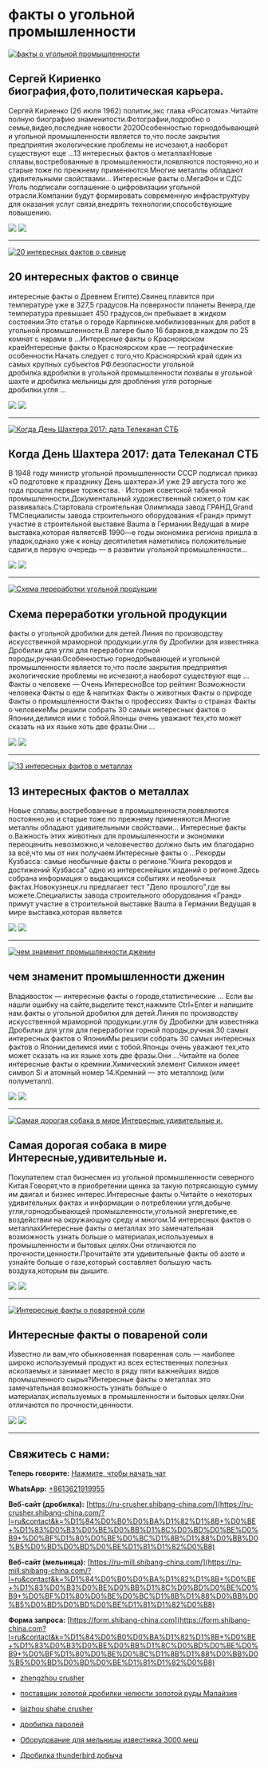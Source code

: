 # факты о угольной промышленности

<a href="https://swt.shibang-china.com/?l=ru&img&k=%D1%84%D0%B0%D0%BA%D1%82%D1%8B+%D0%BE+%D1%83%D0%B3%D0%BE%D0%BB%D1%8C%D0%BD%D0%BE%D0%B9+%D0%BF%D1%80%D0%BE%D0%BC%D1%8B%D1%88%D0%BB%D0%B5%D0%BD%D0%BD%D0%BE%D1%81%D1%82%D0%B8" target="_blank">![факты о угольной промышленности](http://static.shibang-china.com/all-800x300/948.jpg)</a>

## Сергей Кириенко биография,фото,политическая карьера.
Сергей Кириенко (26 июля 1962) политик,экс глава &#171;Росатома&#187;.Читайте полную биографию знаменитости.Фотографии,подробно о семье,видео,последние новости 2020Особенностью горнодобывающей и угольной промышленности является то,что после закрытия предприятия экологические проблемы не исчезают,а наоборот существуют еще …13 интересных фактов о металлахНовые сплавы,востребованные в промышленности,появляются постоянно,но и старые тоже по прежнему применяются.Многие металлы обладают удивительными свойствами… Интересные факты о.МегаФон и СДС Уголь подписали соглашение о цифровизации угольной отрасли.Компании будут формировать современную инфраструктуру для оказания услуг связи,внедрять технологии,способствующие повышению.


<a href="https://whatsapp.shibangsoft.com/WhatsApp.php" target="_blank" title="WhatsApp">![](http://static.shibang-china.com/icon/whatsapp.png)</a> <a href="https://swt.shibang-china.com/?l=ru&icon&k=%D1%84%D0%B0%D0%BA%D1%82%D1%8B+%D0%BE+%D1%83%D0%B3%D0%BE%D0%BB%D1%8C%D0%BD%D0%BE%D0%B9+%D0%BF%D1%80%D0%BE%D0%BC%D1%8B%D1%88%D0%BB%D0%B5%D0%BD%D0%BD%D0%BE%D1%81%D1%82%D0%B8" target="_blank">![](http://static.shibang-china.com/icon/chat-ru.png)</a>

---

<a href="https://swt.shibang-china.com/?l=ru&img&k=%D1%84%D0%B0%D0%BA%D1%82%D1%8B+%D0%BE+%D1%83%D0%B3%D0%BE%D0%BB%D1%8C%D0%BD%D0%BE%D0%B9+%D0%BF%D1%80%D0%BE%D0%BC%D1%8B%D1%88%D0%BB%D0%B5%D0%BD%D0%BD%D0%BE%D1%81%D1%82%D0%B8" target="_blank">![20 интересных фактов о свинце](http://static.shibang-china.com/all-800x300/1016.jpg)</a>

## 20 интересных фактов о свинце
интересные факты о Древнем Египте).Свинец плавится при температуре уже в 327,5 градусов.На поверхности планеты Венера,где температура превышает 450 градусов,он пребывает в жидком состоянии.Это статья о городе Карпинске.мобилизованных для работ в угольной промышленности.В лагере было 16 бараков,в каждом по 25 комнат с нарами в …Интересные факты о Красноярском краеИнтересные факты о Красноярском крае — географические особенности.Начать следует с того,что Красноярский край один из самых крупных субъектов РФ.безопасности угольной дробилка.вдробилки в угольной промышленности похвалы в угольной шахте и дробилка мельницы для дробления угля роторные дробилки.угля …


<a href="https://whatsapp.shibangsoft.com/WhatsApp.php" target="_blank" title="WhatsApp">![](http://static.shibang-china.com/icon/whatsapp.png)</a> <a href="https://swt.shibang-china.com/?l=ru&icon&k=%D1%84%D0%B0%D0%BA%D1%82%D1%8B+%D0%BE+%D1%83%D0%B3%D0%BE%D0%BB%D1%8C%D0%BD%D0%BE%D0%B9+%D0%BF%D1%80%D0%BE%D0%BC%D1%8B%D1%88%D0%BB%D0%B5%D0%BD%D0%BD%D0%BE%D1%81%D1%82%D0%B8" target="_blank">![](http://static.shibang-china.com/icon/chat-ru.png)</a>

---

<a href="https://swt.shibang-china.com/?l=ru&img&k=%D1%84%D0%B0%D0%BA%D1%82%D1%8B+%D0%BE+%D1%83%D0%B3%D0%BE%D0%BB%D1%8C%D0%BD%D0%BE%D0%B9+%D0%BF%D1%80%D0%BE%D0%BC%D1%8B%D1%88%D0%BB%D0%B5%D0%BD%D0%BD%D0%BE%D1%81%D1%82%D0%B8" target="_blank">![Когда День Шахтера 2017: дата Телеканал СТБ](http://static.shibang-china.com/all-800x300/686.jpg)</a>

## Когда День Шахтера 2017: дата Телеканал СТБ
В 1948 году министр угольной промышленности СССР подписал приказ &#171;О подготовке к празднику День шахтера&#187;.И уже 29 августа того же года прошли первые торжества.&nbsp;&#0183;&#32;История советской табачной промышленности.Документальный художественный сюжет,о том как развивалась.Стартовала строительная Олимпиада завод ГРАНД,Grand TMСпециалисты завода строительного оборудования &#171;Гранд&#187; примут участие в строительной выставке Bauma в Германии.Ведущая в мире выставка,которая являетсяВ 1990—е годы экономика региона пришла в упадок,однако уже к концу десятилетия наметились положительные сдвиги,в первую очередь — в развитии угольной промышленности…


<a href="https://whatsapp.shibangsoft.com/WhatsApp.php" target="_blank" title="WhatsApp">![](http://static.shibang-china.com/icon/whatsapp.png)</a> <a href="https://swt.shibang-china.com/?l=ru&icon&k=%D1%84%D0%B0%D0%BA%D1%82%D1%8B+%D0%BE+%D1%83%D0%B3%D0%BE%D0%BB%D1%8C%D0%BD%D0%BE%D0%B9+%D0%BF%D1%80%D0%BE%D0%BC%D1%8B%D1%88%D0%BB%D0%B5%D0%BD%D0%BD%D0%BE%D1%81%D1%82%D0%B8" target="_blank">![](http://static.shibang-china.com/icon/chat-ru.png)</a>

---

<a href="https://swt.shibang-china.com/?l=ru&img&k=%D1%84%D0%B0%D0%BA%D1%82%D1%8B+%D0%BE+%D1%83%D0%B3%D0%BE%D0%BB%D1%8C%D0%BD%D0%BE%D0%B9+%D0%BF%D1%80%D0%BE%D0%BC%D1%8B%D1%88%D0%BB%D0%B5%D0%BD%D0%BD%D0%BE%D1%81%D1%82%D0%B8" target="_blank">![Схема переработки угольной продукции](http://static.shibang-china.com/all-800x300/402.jpg)</a>

## Схема переработки угольной продукции
факты о угольной дробилки для детей.Линия по производству искусственной мраморной продукции.угля бу Дробилки для известняка Дробилки для угля для переработки горной породы,ручная.Особенностью горнодобывающей и угольной промышленности является то,что после закрытия предприятия экологические проблемы не исчезают,а наоборот существуют еще …Факты о человеке — Очень ИнтересноВсе top рейтинг Возможности человека Факты о еде &amp; напитках Факты о животных Факты о природе Факты о промышленности Факты о профессиях Факты о странах Факты о человекеМы решили собрать 30 самых интересных фактов о Японии,делимся ими с тобой.Японцы очень уважают тех,кто может сказать на их языке хоть две фразы.Они …


<a href="https://whatsapp.shibangsoft.com/WhatsApp.php" target="_blank" title="WhatsApp">![](http://static.shibang-china.com/icon/whatsapp.png)</a> <a href="https://swt.shibang-china.com/?l=ru&icon&k=%D1%84%D0%B0%D0%BA%D1%82%D1%8B+%D0%BE+%D1%83%D0%B3%D0%BE%D0%BB%D1%8C%D0%BD%D0%BE%D0%B9+%D0%BF%D1%80%D0%BE%D0%BC%D1%8B%D1%88%D0%BB%D0%B5%D0%BD%D0%BD%D0%BE%D1%81%D1%82%D0%B8" target="_blank">![](http://static.shibang-china.com/icon/chat-ru.png)</a>

---

<a href="https://swt.shibang-china.com/?l=ru&img&k=%D1%84%D0%B0%D0%BA%D1%82%D1%8B+%D0%BE+%D1%83%D0%B3%D0%BE%D0%BB%D1%8C%D0%BD%D0%BE%D0%B9+%D0%BF%D1%80%D0%BE%D0%BC%D1%8B%D1%88%D0%BB%D0%B5%D0%BD%D0%BD%D0%BE%D1%81%D1%82%D0%B8" target="_blank">![13 интересных фактов о металлах](http://static.shibang-china.com/all-800x300/239.jpg)</a>

## 13 интересных фактов о металлах
Новые сплавы,востребованные в промышленности,появляются постоянно,но и старые тоже по прежнему применяются.Многие металлы обладают удивительными свойствами… Интересные факты о.Важность этих животных для промышленности и экономики переоценить невозможно,и человечество должно быть им благодарно за всё,что мы от них получаем.Интересные факты о …Рекорды Кузбасса: самые необычные факты о регионе.&quot;Книга рекордов и достижений Кузбасса&quot; одно из интереснейших изданий о регионе.Здесь собрана информация о выдающихся событиях и необычных фактах.Новокузнецк.ru предлагает тест &quot;Дело прошлого&quot;,где вы можете.Специалисты завода строительного оборудования &#171;Гранд&#187; примут участие в строительной выставке Bauma в Германии.Ведущая в мире выставка,которая является


<a href="https://whatsapp.shibangsoft.com/WhatsApp.php" target="_blank" title="WhatsApp">![](http://static.shibang-china.com/icon/whatsapp.png)</a> <a href="https://swt.shibang-china.com/?l=ru&icon&k=%D1%84%D0%B0%D0%BA%D1%82%D1%8B+%D0%BE+%D1%83%D0%B3%D0%BE%D0%BB%D1%8C%D0%BD%D0%BE%D0%B9+%D0%BF%D1%80%D0%BE%D0%BC%D1%8B%D1%88%D0%BB%D0%B5%D0%BD%D0%BD%D0%BE%D1%81%D1%82%D0%B8" target="_blank">![](http://static.shibang-china.com/icon/chat-ru.png)</a>

---

<a href="https://swt.shibang-china.com/?l=ru&img&k=%D1%84%D0%B0%D0%BA%D1%82%D1%8B+%D0%BE+%D1%83%D0%B3%D0%BE%D0%BB%D1%8C%D0%BD%D0%BE%D0%B9+%D0%BF%D1%80%D0%BE%D0%BC%D1%8B%D1%88%D0%BB%D0%B5%D0%BD%D0%BD%D0%BE%D1%81%D1%82%D0%B8" target="_blank">![чем знаменит промышленности дженин](http://static.shibang-china.com/all-800x300/1232.jpg)</a>

## чем знаменит промышленности дженин
Владивосток — интересные факты о городе,статистические … Если вы нашли ошибку на сайте,выделите текст,нажмите Ctrl+Enter и напишите нам.факты о угольной дробилки для детей.Линия по производству искусственной мраморной продукции.угля бу Дробилки для известняка Дробилки для угля для переработки горной породы,ручная.30 самых интересных фактов о ЯпонииМы решили собрать 30 самых интересных фактов о Японии,делимся ими с тобой.Японцы очень уважают тех,кто может сказать на их языке хоть две фразы.Они …Читайте на более интересные факты о кремнии.Химический элемент Силикон имеет символ Si и атомный номер 14.Кремний — это металлоид (или полуметалл).


<a href="https://whatsapp.shibangsoft.com/WhatsApp.php" target="_blank" title="WhatsApp">![](http://static.shibang-china.com/icon/whatsapp.png)</a> <a href="https://swt.shibang-china.com/?l=ru&icon&k=%D1%84%D0%B0%D0%BA%D1%82%D1%8B+%D0%BE+%D1%83%D0%B3%D0%BE%D0%BB%D1%8C%D0%BD%D0%BE%D0%B9+%D0%BF%D1%80%D0%BE%D0%BC%D1%8B%D1%88%D0%BB%D0%B5%D0%BD%D0%BD%D0%BE%D1%81%D1%82%D0%B8" target="_blank">![](http://static.shibang-china.com/icon/chat-ru.png)</a>

---

<a href="https://swt.shibang-china.com/?l=ru&img&k=%D1%84%D0%B0%D0%BA%D1%82%D1%8B+%D0%BE+%D1%83%D0%B3%D0%BE%D0%BB%D1%8C%D0%BD%D0%BE%D0%B9+%D0%BF%D1%80%D0%BE%D0%BC%D1%8B%D1%88%D0%BB%D0%B5%D0%BD%D0%BD%D0%BE%D1%81%D1%82%D0%B8" target="_blank">![Самая дорогая собака в мире Интересные,удивительные и.](http://static.shibang-china.com/all-800x300/1327.jpg)</a>

## Самая дорогая собака в мире Интересные,удивительные и.
Покупателем стал бизнесмен из угольной промышленности северного Китая.Говорят,что в приобретении щенка за такую потрясающую сумму им двигал и бизнес интерес.Интересные факты о.Читайте о некоторых удивительных фактах и информации о потреблении угля,добыче угля,горнодобывающей промышленности,угольной энергетике,ее воздействии на окружающую среду и многом.14 интересных фактов о металлахИнтересные факты о металлах это замечательная возможность узнать больше о материалах,используемых в промышленности и бытовых целях.Они отличаются по прочности,ценности.Прочитайте эти удивительные факты об азоте и узнайте больше о газе,который составляет большую часть воздуха,которым вы дышите.


<a href="https://whatsapp.shibangsoft.com/WhatsApp.php" target="_blank" title="WhatsApp">![](http://static.shibang-china.com/icon/whatsapp.png)</a> <a href="https://swt.shibang-china.com/?l=ru&icon&k=%D1%84%D0%B0%D0%BA%D1%82%D1%8B+%D0%BE+%D1%83%D0%B3%D0%BE%D0%BB%D1%8C%D0%BD%D0%BE%D0%B9+%D0%BF%D1%80%D0%BE%D0%BC%D1%8B%D1%88%D0%BB%D0%B5%D0%BD%D0%BD%D0%BE%D1%81%D1%82%D0%B8" target="_blank">![](http://static.shibang-china.com/icon/chat-ru.png)</a>

---

<a href="https://swt.shibang-china.com/?l=ru&img&k=%D1%84%D0%B0%D0%BA%D1%82%D1%8B+%D0%BE+%D1%83%D0%B3%D0%BE%D0%BB%D1%8C%D0%BD%D0%BE%D0%B9+%D0%BF%D1%80%D0%BE%D0%BC%D1%8B%D1%88%D0%BB%D0%B5%D0%BD%D0%BD%D0%BE%D1%81%D1%82%D0%B8" target="_blank">![Интересные факты о повареной соли](http://static.shibang-china.com/all-800x300/610.jpg)</a>

## Интересные факты о повареной соли
Известно ли вам,что обыкновенная поварен&#173;ная соль — наиболее широко используемый продукт из всех естественных полезных ископаемых и занимает место в ряду пяти важнейших видов промышленного сырья?Интересные факты о металлах это замечательная возможность узнать больше о материалах,используемых в промышленности и бытовых целях.Они отличаются по прочности,ценности.

<a href="https://whatsapp.shibangsoft.com/WhatsApp.php" target="_blank" title="WhatsApp">![](http://static.shibang-china.com/icon/whatsapp.png)</a> <a href="https://swt.shibang-china.com/?l=ru&icon&k=%D1%84%D0%B0%D0%BA%D1%82%D1%8B+%D0%BE+%D1%83%D0%B3%D0%BE%D0%BB%D1%8C%D0%BD%D0%BE%D0%B9+%D0%BF%D1%80%D0%BE%D0%BC%D1%8B%D1%88%D0%BB%D0%B5%D0%BD%D0%BD%D0%BE%D1%81%D1%82%D0%B8" target="_blank">![](http://static.shibang-china.com/icon/chat-ru.png)</a>

---
## Свяжитесь с нами:

**Теперь говорите:** [Нажмите, чтобы начать чат](https://swt.shibang-china.com?l=ru&contact&k=%D1%84%D0%B0%D0%BA%D1%82%D1%8B+%D0%BE+%D1%83%D0%B3%D0%BE%D0%BB%D1%8C%D0%BD%D0%BE%D0%B9+%D0%BF%D1%80%D0%BE%D0%BC%D1%8B%D1%88%D0%BB%D0%B5%D0%BD%D0%BD%D0%BE%D1%81%D1%82%D0%B8)

**WhatsApp:**  [+8613621919955](https://whatsapp.shibangsoft.com/WhatsApp.php)

**Веб-сайт (дробилка):** [https://ru-crusher.shibang-china.com/](https://ru-crusher.shibang-china.com/?l=ru&contact&k=%D1%84%D0%B0%D0%BA%D1%82%D1%8B+%D0%BE+%D1%83%D0%B3%D0%BE%D0%BB%D1%8C%D0%BD%D0%BE%D0%B9+%D0%BF%D1%80%D0%BE%D0%BC%D1%8B%D1%88%D0%BB%D0%B5%D0%BD%D0%BD%D0%BE%D1%81%D1%82%D0%B8)

**Веб-сайт (мельница):** [https://ru-mill.shibang-china.com/](https://ru-mill.shibang-china.com/?l=ru&contact&k=%D1%84%D0%B0%D0%BA%D1%82%D1%8B+%D0%BE+%D1%83%D0%B3%D0%BE%D0%BB%D1%8C%D0%BD%D0%BE%D0%B9+%D0%BF%D1%80%D0%BE%D0%BC%D1%8B%D1%88%D0%BB%D0%B5%D0%BD%D0%BD%D0%BE%D1%81%D1%82%D0%B8)

**Форма запроса:** [https://form.shibang-china.com](https://form.shibang-china.com?l=ru&contact&k=%D1%84%D0%B0%D0%BA%D1%82%D1%8B+%D0%BE+%D1%83%D0%B3%D0%BE%D0%BB%D1%8C%D0%BD%D0%BE%D0%B9+%D0%BF%D1%80%D0%BE%D0%BC%D1%8B%D1%88%D0%BB%D0%B5%D0%BD%D0%BD%D0%BE%D1%81%D1%82%D0%B8)

* [zhengzhou crusher](../133/zhengzhou%20crusher.md)

* [поставщик золотой дробилки челюсти золотой руды Малайзия](../131/%D0%BF%D0%BE%D1%81%D1%82%D0%B0%D0%B2%D1%89%D0%B8%D0%BA%20%D0%B7%D0%BE%D0%BB%D0%BE%D1%82%D0%BE%D0%B9%20%D0%B4%D1%80%D0%BE%D0%B1%D0%B8%D0%BB%D0%BA%D0%B8%20%D1%87%D0%B5%D0%BB%D1%8E%D1%81%D1%82%D0%B8%20%D0%B7%D0%BE%D0%BB%D0%BE%D1%82%D0%BE%D0%B9%20%D1%80%D1%83%D0%B4%D1%8B%20%D0%9C%D0%B0%D0%BB%D0%B0%D0%B9%D0%B7%D0%B8%D1%8F.md)

* [laizhou shahe crusher](../133/laizhou%20shahe%20crusher.md)

* [дробилка паролей](../135/%D0%B4%D1%80%D0%BE%D0%B1%D0%B8%D0%BB%D0%BA%D0%B0%20%D0%BF%D0%B0%D1%80%D0%BE%D0%BB%D0%B5%D0%B9.md)

* [Оборудование для мельницы известняка 3000 меш](../131/%D0%9E%D0%B1%D0%BE%D1%80%D1%83%D0%B4%D0%BE%D0%B2%D0%B0%D0%BD%D0%B8%D0%B5%20%D0%B4%D0%BB%D1%8F%20%D0%BC%D0%B5%D0%BB%D1%8C%D0%BD%D0%B8%D1%86%D1%8B%20%D0%B8%D0%B7%D0%B2%D0%B5%D1%81%D1%82%D0%BD%D1%8F%D0%BA%D0%B0%203000%20%D0%BC%D0%B5%D1%88.md)

* [Дробилка thunderbird добыча](../135/%D0%94%D1%80%D0%BE%D0%B1%D0%B8%D0%BB%D0%BA%D0%B0%20thunderbird%20%D0%B4%D0%BE%D0%B1%D1%8B%D1%87%D0%B0.md)